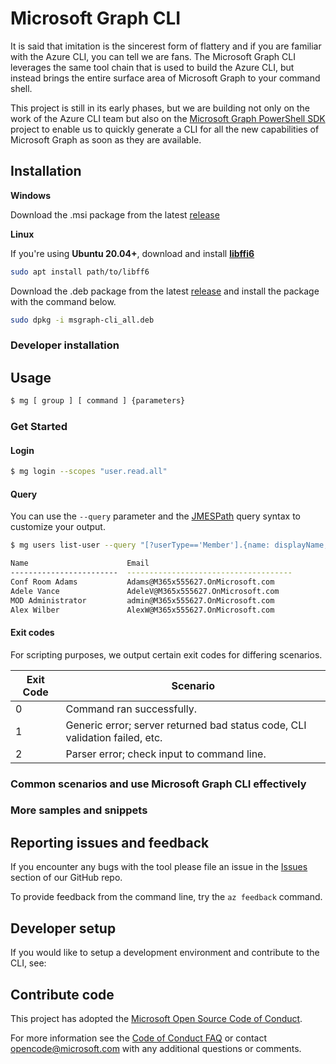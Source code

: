 # Microsoft Graph CLI

It is said that imitation is the sincerest form of flattery and if you are familiar with the Azure CLI, you can tell we are fans. The Microsoft Graph CLI leverages the same tool chain that is used to build the Azure CLI, but instead brings the entire surface area of Microsoft Graph to your command shell.

This project is still in its early phases, but we are building not only on the work of the Azure CLI team but also on the [Microsoft Graph PowerShell SDK](https://github.com/microsoftgraph/msgraph-sdk-powershell) project to enable us to quickly generate a CLI for all the new capabilities of Microsoft Graph as soon as they are available.

## Installation

**Windows**

Download the .msi package from the latest [release](https://github.com/microsoftgraph/msgraph-cli/releases)

**Linux**

If you're using **Ubuntu 20.04+**, download and install **[libffi6](http://mirrors.kernel.org/ubuntu/pool/main/libf/libffi/libffi6_3.2.1-8_amd64.deb)**

```bash
sudo apt install path/to/libff6
```

Download the .deb package from the latest [release](https://github.com/microsoftgraph/msgraph-cli/releases) and install the package with the command below.

``` bash
sudo dpkg -i msgraph-cli_all.deb
```

### Developer installation 

## Usage

```bash
$ mg [ group ] [ command ] {parameters}
```

### Get Started

#### Login
```bash
$ mg login --scopes "user.read.all"
```

#### Query

You can use the `--query` parameter and the [JMESPath](http://jmespath.org/) query syntax to customize your output.

```bash
$ mg users list-user --query "[?userType=='Member'].{name: displayName, email: mail}" --output table

Name                      Email
------------------------  -------------------------------------
Conf Room Adams           Adams@M365x555627.OnMicrosoft.com
Adele Vance               AdeleV@M365x555627.OnMicrosoft.com
MOD Administrator         admin@M365x555627.OnMicrosoft.com
Alex Wilber               AlexW@M365x555627.OnMicrosoft.com
```

#### Exit codes

For scripting purposes, we output certain exit codes for differing scenarios.

|Exit Code   |Scenario   |
|---|---|
|0  |Command ran successfully.   |
|1   |Generic error; server returned bad status code, CLI validation failed, etc.   |
|2   |Parser error; check input to command line.   |


### Common scenarios and use Microsoft Graph CLI effectively

### More samples and snippets

## Reporting issues and feedback

If you encounter any bugs with the tool please file an issue in the [Issues](https://github.com/microsoftgraph/graph-cli/issues) section of our GitHub repo.

To provide feedback from the command line, try the `az feedback` command.


## Developer setup

If you would like to setup a development environment and contribute to the CLI, see:


## Contribute code

This project has adopted the [Microsoft Open Source Code of Conduct](https://opensource.microsoft.com/codeofconduct/).

For more information see the [Code of Conduct FAQ](https://opensource.microsoft.com/codeofconduct/faq/) or contact [opencode@microsoft.com](mailto:opencode@microsoft.com) with any additional questions or comments.
